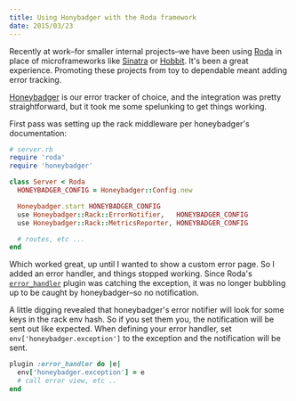 ```yaml
---
title: Using Honybadger with the Roda framework
date: 2015/03/23
---
```


Recently at work–for smaller internal projects–we have been using [Roda](http://roda.jeremyevans.net/) in place of microframeworks like [Sinatra](http://www.sinatrarb.com/) or [Hobbit](https://github.com/patriciomacadden/hobbit). It's been a great experience. Promoting these projects from toy to dependable meant adding error tracking.

[Honeybadger](http://honeybadger.io) is our error tracker of choice, and the integration was pretty straightforward, but it took me some spelunking to get things working.

First pass was setting up the rack middleware per honeybadger's documentation:

```ruby
# server.rb
require 'roda'
require 'honeybadger'

class Server < Roda
  HONEYBADGER_CONFIG = Honeybadger::Config.new

  Honeybadger.start HONEYBADGER_CONFIG
  use Honeybadger::Rack::ErrorNotifier,   HONEYBADGER_CONFIG
  use Honeybadger::Rack::MetricsReporter, HONEYBADGER_CONFIG

  # routes, etc ...
end
```

Which worked great, up until I wanted to show a custom error page. So I added an error handler, and things stopped working. Since Roda's [`error_handler`](http://roda.jeremyevans.net/rdoc/classes/Roda/RodaPlugins/ErrorHandler.html) plugin was catching the exception, it was no longer bubbling up to be caught by honeybadger–so no notification.

A little digging revealed that honeybadger's error notifier will look for some keys in the rack env hash. So if you set them you, the notification will be sent out like expected. When defining your error handler, set `env['honeybadger.exception']` to the exception and the notification will be sent.

```ruby
plugin :error_handler do |e|
  env['honeybadger.exception'] = e
  # call error view, etc ..
end
```

